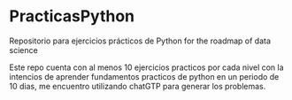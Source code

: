 # PracticasPython
Repositorio para ejercicios prácticos de Python for the roadmap of data science

Este repo cuenta con al menos 10 ejercicios practicos por cada nivel con la intencios de aprender fundamentos practicos de 
python en un periodo de 10 dias, me encuentro utilizando chatGTP para generar los problemas.
